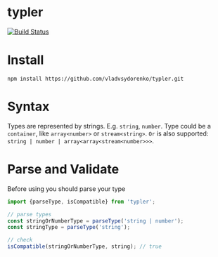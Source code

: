 # typler
[![Build Status](https://travis-ci.org/vladvsydorenko/typler.svg?branch=master)](https://travis-ci.org/vladvsydorenko/typler)

# Install
`npm install https://github.com/vladvsydorenko/typler.git`

# Syntax
Types are represented by strings. E.g. `string`, `number`. Type could be a `container`, like `array<number>` or
`stream<string>`. `Or` is also supported: `string | number | array<array<stream<number>>>`.

# Parse and Validate
Before using you should parse your type
```typescript
import {parseType, isCompatible} from 'typler';

// parse types
const stringOrNumberType = parseType('string | number');
const stringType = parseType('string');

// check
isCompatible(stringOrNumberType, string); // true
```
